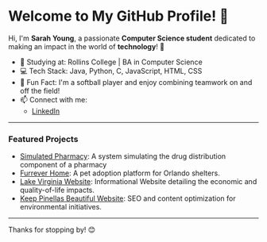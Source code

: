 # Welcome to My GitHub Profile! 👋

Hi, I'm **Sarah Young**, a passionate **Computer Science student** dedicated to making an impact in the world of **technology**! 🚀 

- 🏫 Studying at: Rollins College | BA in Computer Science
- 💻 Tech Stack: Java, Python, C, JavaScript, HTML, CSS
- 🌟 Fun Fact: I'm a softball player and enjoy combining teamwork on and off the field!
- 📫 Connect with me: 
  - [LinkedIn](https://www.linkedin.com/in/sarah-young-cs/)


---

### Featured Projects
- [Simulated Pharmacy](https://github.com/sarah-young-cs/Pharmacy-Project): A system simulating the drug distribution component of a pharmacy 
- [Furrever Home](https://github.com/sarah-young-cs/FurreverHome): A pet adoption platform for Orlando shelters.
- [Lake Virginia Website](https://github.com/masonw0311/Lake-Virginia-Website): Informational Website detailing the economic and quality-of-life impacts.
- [Keep Pinellas Beautiful Website](https://www.kpbcares.org/): SEO and content optimization for environmental initiatives.

---

Thanks for stopping by! 😊

